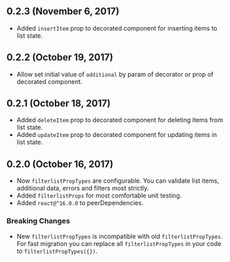 ## 0.2.3 (November 6, 2017)

 * Added `insertItem` prop to decorated component for inserting items to list state.

## 0.2.2 (October 19, 2017)

 * Allow set initial value of `additional` by param of decorator or prop of decorated component.

## 0.2.1 (October 18, 2017)

 * Added `deleteItem` prop to decorated component for deleting items from list state.
 * Added `updateItem` prop to decorated component for updating items in list state.

## 0.2.0 (October 16, 2017)

 * Now `filterlistPropTypes` are configurable. You can validate list items, additional data, errors and filters most strictly.
 * Added `filterlistProps` for most comfortable unit testing.
 * Added `react@^16.0.0` to peerDependencies.

### Breaking Changes
 * New `filterlistPropTypes` is incompatible with old `filterlistPropTypes`. For fast migration you can replace all `filterlistPropTypes` in your code to `filterlistPropTypes({})`.
